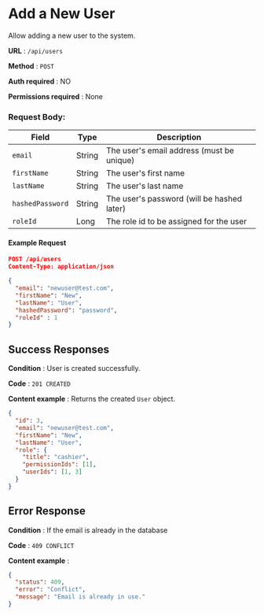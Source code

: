 # Add a New User

Allow adding a new user to the system.

**URL** : `/api/users`

**Method** : `POST`

**Auth required** : NO

**Permissions required** : None

### Request Body:

| Field            | Type   | Description                                |
| ---------------- | ------ | ------------------------------------------ |
| `email`          | String | The user's email address (must be unique)  |
| `firstName`      | String | The user's first name                      |
| `lastName`       | String | The user's last name                       |
| `hashedPassword` | String | The user's password (will be hashed later) |
| `roleId`         | Long   | The role id to be assigned for the user    |

#### Example Request

```json
POST /api/users
Content-Type: application/json

{
  "email": "newuser@test.com",
  "firstName": "New",
  "lastName": "User",
  "hashedPassword": "password",
  "roleId" : 1
}
```

## Success Responses

**Condition** : User is created successfully.

**Code** : `201 CREATED`

**Content example** : Returns the created `User` object.

```json
{
  "id": 3,
  "email": "newuser@test.com",
  "firstName": "New",
  "lastName": "User",
  "role": {
    "title": "cashier",
    "permissionIds": [1],
    "userIds": [1, 3]
  }
}
```

## Error Response

**Condition** : If the email is already in the database

**Code** : `409 CONFLICT`

**Content example** :

```json
{
  "status": 409,
  "error": "Conflict",
  "message": "Email is already in use."
}
```

